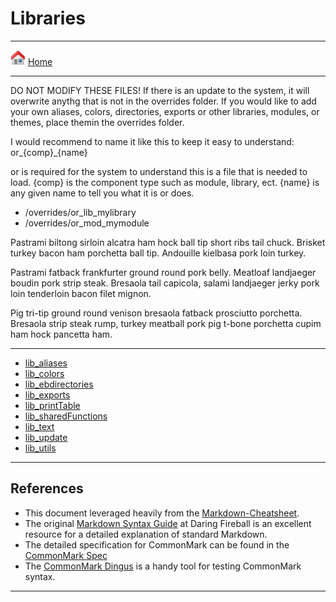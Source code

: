 # Libraries
___
[<img src="images/icons/home.png" width="24" />](/documentation/home.md) [Home](/documentation/home.md)
___
<div class="error-msg">
  <i class="fa fa-times-circle"></i>
  DO NOT MODIFY THESE FILES! If there is an update to the system, it will overwrite anythg that is not in the overrides folder. If you would like to add your own aliases, colors, directories, exports or other libraries, modules, or themes, place themin the overrides folder.

  I would recommend to name it like this to keep it easy to understand:
  or_{comp}_{name}

  or is required for the system to understand this is a file that is needed to load.
  {comp} is the component type such as module, library, ect.
  {name} is any given name to tell you what it is or does.

  * /overrides/or_lib_mylibrary
  * /overrides/or_mod_mymodule
</div>
<div class="message  message--error">
  <p>Pastrami biltong sirloin alcatra ham hock ball tip short ribs tail chuck. Brisket turkey bacon ham porchetta ball tip. Andouille kielbasa pork loin turkey.</p>
</div>

<div class="message  message--warning">
  <p>Pastrami fatback frankfurter ground round pork belly. Meatloaf landjaeger boudin pork strip steak. Bresaola tail capicola, salami landjaeger jerky pork loin tenderloin bacon filet mignon.</p>
</div>

<div class="message  message--success">
  <p>Pig tri-tip ground round venison bresaola fatback prosciutto porchetta. Bresaola strip steak rump, turkey meatball pork pig t-bone porchetta cupim ham hock pancetta ham.</p>
</div>

___

* [lib_aliases](/documentation/libraries/lib_aliases.md)
* [lib_colors](/documentation/libraries/lib_colors.md)
* [lib_ebdirectories](/documentation/libraries/lib_ebdirectories.md)
* [lib_exports](/documentation/libraries/lib_exports.md)
* [lib_printTable](/documentation/libraries/lib_printTable.md)
* [lib_sharedFunctions](/documentation/libraries/lib_sharedFunctions.md)
* [lib_text](/documentation/libraries/lib_text.md)
* [lib_update](/documentation/libraries/lib_update.md)
* [lib_utils](/documentation/libraries/lib_utils.md)
___
>>>
## References

- This document leveraged heavily from the [Markdown-Cheatsheet](https://github.com/adam-p/markdown-here/wiki/Markdown-Cheatsheet).
- The original [Markdown Syntax Guide](https://daringfireball.net/projects/markdown/syntax)
  at Daring Fireball is an excellent resource for a detailed explanation of standard Markdown.
- The detailed specification for CommonMark can be found in the [CommonMark Spec](https://spec.commonmark.org/current/)
- The [CommonMark Dingus](http://try.commonmark.org) is a handy tool for testing CommonMark syntax.
>>>
___

<style>
   @import url('documentation/assets/msgbox.css');
</style>
